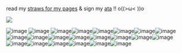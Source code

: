 
 read my [straws for my pages](https://chuckysbride.straw.page/) & sign my [ata](https://lenzshire.atabook.org/?page=1) !! o((>ω< ))o

![](https://files.catbox.moe/auz5cx.webp)

![image](https://github.com/user-attachments/assets/d69b2c01-be68-492d-87cb-e502e126447d) ![image](https://github.com/user-attachments/assets/668c9a15-a052-42e3-815d-61f5a588d1f7) ![image](https://github.com/user-attachments/assets/49762d87-bfe3-442b-97eb-58edf12ca215)![image](https://github.com/user-attachments/assets/08540be8-eccb-4753-823a-24b2e3e65c2b)![image](https://github.com/user-attachments/assets/cad78259-e1cb-4fad-a532-7f78f6785b72)![image](https://github.com/user-attachments/assets/15325868-d1bd-4ac1-8030-7357c45893b7)![image](https://github.com/user-attachments/assets/bbacacf1-184a-465e-a1d7-83d12d9eff8a)![image](https://github.com/user-attachments/assets/40ce73b1-fccc-45f0-ae3e-3553e582be9c)![image](https://github.com/user-attachments/assets/6427a6f2-601c-409e-8044-e5dd1fe9edbe)![image](https://github.com/user-attachments/assets/25220654-70fd-4776-a793-ae8e024d24c0)![image](https://github.com/user-attachments/assets/db252b94-2a70-44dd-9e7e-3fdd171f2b12)![image](https://github.com/user-attachments/assets/3ca81493-d649-40be-9f21-f4131cd610c8)![image](https://github.com/user-attachments/assets/79773bd1-bd3b-4284-8dab-cd95aed80ad6)![image](https://github.com/user-attachments/assets/46c8a5af-95f7-4d85-962c-27807b526a99)![image](https://github.com/user-attachments/assets/783c39cb-3f46-4842-a11d-10bc9e044dc7)![image](https://github.com/user-attachments/assets/4a08acbd-6d34-4380-9061-b7839a1eb75f)
![image](https://github.com/user-attachments/assets/3f96a35c-dac4-4db0-806b-ecda96be5ab2)![image](https://github.com/user-attachments/assets/fbd75c7e-8b72-4d8d-87aa-d5c56fa0960d)![image](https://github.com/user-attachments/assets/607e1337-3d88-4552-8976-f23d2a34dac8)![image](https://github.com/user-attachments/assets/d01565f1-0452-4a89-a30c-19c32803282e)![image](https://github.com/user-attachments/assets/92f5a0da-e17b-4cbe-8f66-d72c59ded6fe)![image](https://github.com/user-attachments/assets/97425e37-183e-4689-90a7-44dbe3689600)










